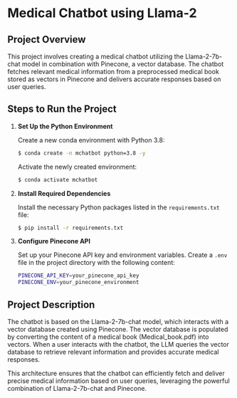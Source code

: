# Medical Chatbot using Llama-2
## Project Overview

This project involves creating a medical chatbot utilizing the Llama-2-7b-chat model in combination with Pinecone, a vector database. The chatbot fetches relevant medical information from a preprocessed medical book stored as vectors in Pinecone and delivers accurate responses based on user queries.

## Steps to Run the Project

1. **Set Up the Python Environment**

    Create a new conda environment with Python 3.8:
    ```bash
    $ conda create -n mchatbot python=3.8 -y
    ```

    Activate the newly created environment:
    ```bash
    $ conda activate mchatbot
    ```

2. **Install Required Dependencies**

    Install the necessary Python packages listed in the `requirements.txt` file:
    ```bash
    $ pip install -r requirements.txt
    ```

3. **Configure Pinecone API**

    Set up your Pinecone API key and environment variables. Create a `.env` file in the project directory with the following content:
    ```bash
    PINECONE_API_KEY=your_pinecone_api_key
    PINECONE_ENV=your_pinecone_environment
    ```

## Project Description

The chatbot is based on the Llama-2-7b-chat model, which interacts with a vector database created using Pinecone. The vector database is populated by converting the content of a medical book (Medical_book.pdf) into vectors. When a user interacts with the chatbot, the LLM queries the vector database to retrieve relevant information and provides accurate medical responses.

This architecture ensures that the chatbot can efficiently fetch and deliver precise medical information based on user queries, leveraging the powerful combination of Llama-2-7b-chat and Pinecone.

